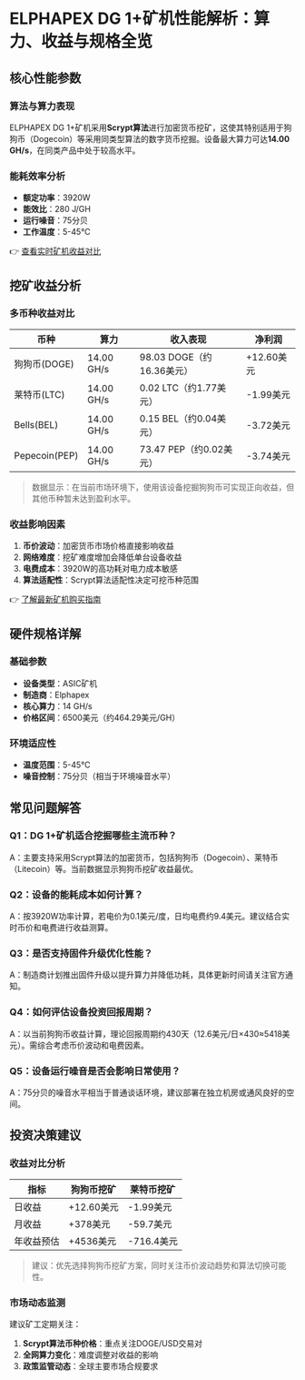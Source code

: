 # ELPHAPEX DG 1+矿机性能解析：算力、收益与规格全览

## 核心性能参数

### 算法与算力表现
ELPHAPEX DG 1+矿机采用**Scrypt算法**进行加密货币挖矿，这使其特别适用于狗狗币（Dogecoin）等采用同类型算法的数字货币挖掘。设备最大算力可达**14.00 GH/s**，在同类产品中处于较高水平。

### 能耗效率分析
- **额定功率**：3920W
- **能效比**：280 J/GH
- **运行噪音**：75分贝
- **工作温度**：5-45℃

👉 [查看实时矿机收益对比](https://bit.ly/okx_welcome)

## 挖矿收益分析

### 多币种收益对比

| 币种       | 算力       | 收入表现              | 净利润    |
|------------|------------|-----------------------|-----------|
| 狗狗币(DOGE) | 14.00 GH/s | 98.03 DOGE（约16.36美元） | +12.60美元 |
| 莱特币(LTC) | 14.00 GH/s | 0.02 LTC（约1.77美元）    | -1.99美元  |
| Bells(BEL)  | 14.00 GH/s | 0.15 BEL（约0.04美元）    | -3.72美元  |
| Pepecoin(PEP)|14.00 GH/s |73.47 PEP（约0.02美元）   | -3.74美元  |

> 数据显示：在当前市场环境下，使用该设备挖掘狗狗币可实现正向收益，但其他币种暂未达到盈利水平。

### 收益影响因素
1. **币价波动**：加密货币市场价格直接影响收益
2. **网络难度**：挖矿难度增加会降低单台设备收益
3. **电费成本**：3920W的高功耗对电力成本敏感
4. **算法适配性**：Scrypt算法适配性决定可挖币种范围

👉 [了解最新矿机购买指南](https://bit.ly/okx_welcome)

## 硬件规格详解

### 基础参数
- **设备类型**：ASIC矿机
- **制造商**：Elphapex
- **核心算力**：14 GH/s
- **价格区间**：6500美元（约464.29美元/GH）

### 环境适应性
- **温度范围**：5-45℃
- **噪音控制**：75分贝（相当于环境噪音水平）

## 常见问题解答

### Q1：DG 1+矿机适合挖掘哪些主流币种？
A：主要支持采用Scrypt算法的加密货币，包括狗狗币（Dogecoin）、莱特币（Litecoin）等。当前数据显示狗狗币挖矿收益最优。

### Q2：设备的能耗成本如何计算？
A：按3920W功率计算，若电价为0.1美元/度，日均电费约9.4美元。建议结合实时币价和电费进行收益测算。

### Q3：是否支持固件升级优化性能？
A：制造商计划推出固件升级以提升算力并降低功耗，具体更新时间请关注官方通知。

### Q4：如何评估设备投资回报周期？
A：以当前狗狗币收益计算，理论回报周期约430天（12.6美元/日×430≈5418美元）。需综合考虑币价波动和电费因素。

### Q5：设备运行噪音是否会影响日常使用？
A：75分贝的噪音水平相当于普通谈话环境，建议部署在独立机房或通风良好的空间。

## 投资决策建议

### 收益对比分析
| 指标       | 狗狗币挖矿 | 莱特币挖矿 |
|------------|------------|------------|
| 日收益     | +12.60美元 | -1.99美元  |
| 月收益     | +378美元   | -59.7美元  |
| 年收益预估 | +4536美元  | -716.4美元 |

> 建议：优先选择狗狗币挖矿方案，同时关注币价波动趋势和算法切换可能性。

### 市场动态监测
建议矿工定期关注：
1. **Scrypt算法币种价格**：重点关注DOGE/USD交易对
2. **全网算力变化**：难度调整对收益的影响
3. **政策监管动态**：全球主要市场合规要求